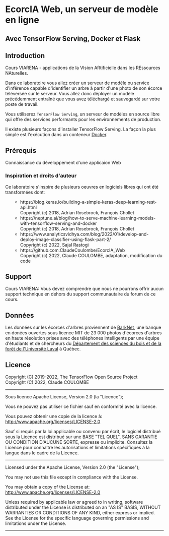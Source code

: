 # <b>EcorcIA Web</b>, un serveur de modèle en ligne

## Avec TensorFlow Serving, Docker et Flask

## Introduction

Cours VIARENA - applications de la VIsion ARtificielle dans les REssources NAturelles.

Dans ce laboratoire vous allez créer un serveur de modèle ou service d'inférence capable d'identifier un arbre à partir d'une photo de son écorce téléversée sur le serveur. Vous allez donc déployer un modèle précédemment entraîné que vous avez téléchargé et sauvegardé sur votre poste de travail.</p>

<p>Vous utiliserez <code>TensorFlow Serving</code>, un serveur de modèles en source libre qui offre des services performants pour les environnements de production.</p>

<p>Il existe plusieurs façons d'installer TensorFlow Serving. La façon la plus simple est l'exécution dans un conteneur <a href="https://www.docker.com" target="_blank">Docker</a>.

## Prérequis

Connaissance du développement d'une applicaion Web

<h3><b>Inspiration et droits d'auteur</b></h3>

<p>Ce laboratoire s'inspire de plusieurs oeuvres en logiciels libres qui ont été transformées dont:</p>
<ul>
  <ul>
  <li>https://blog.keras.io/building-a-simple-keras-deep-learning-rest-api.html<br/>
  Copyright (c) 2018, Adrian Rosebrock, François Chollet</li>
  <li>https://neptune.ai/blog/how-to-serve-machine-learning-models-with-tensorflow-serving-and-docker<br/>
  Copyright (c) 2018, Adrian Rosebrock, François Chollet</li>
  <li>https://www.analyticsvidhya.com/blog/2022/01/develop-and-deploy-image-classifier-using-flask-part-2/<br/>
  Copyright (c) 2022, Sajal Rastogi</li>
  <li>https://github.com:ClaudeCoulombe/EcorcIA_Web<br/>
  Copyright (c) 2022, Claude COULOMBE, adaptation, modification du code</li>
  </ul>
</ul>

## Support

Cours VIARENA: Vous devez comprendre que nous ne pourrons offrir aucun support technique
en dehors du support communautaire du forum de ce cours.

## Données

Les données sur les écorces d'arbres proviennent de <a href="https://data.mendeley.com/research-data/?search=barknet">BarkNet</a>, une banque en donées ouvertes sous licence MIT de 23 000 photos d'écorces d'arbres en haute résolution prises avec des téléphones
intelligents par une équipe d'étudiants et de chercheurs du <a href="https://www.sbf.ulaval.ca/" target='_blank'>Département des sciences du bois et de la forêt de l'Université Laval</a> à Québec.</p>

## Licence

Copyright (C) 2019-2022, The TensorFlow Open Source Project<br/>
Copyright (C) 2022, Claude COULOMBE

<hr style="line-height=2;"/>
Sous licence Apache License, Version 2.0 (la "Licence");

Vous ne pouvez pas utiliser ce fichier sauf en conformité avec la licence.

Vous pouvez obtenir une copie de la licence à: http://www.apache.org/licenses/LICENSE-2.0

Sauf si requis par la loi applicable ou convenu par écrit, le logiciel
distribué sous la Licence est distribué sur une BASE "TEL QUEL",
SANS GARANTIE OU CONDITION D'AUCUNE SORTE, expresse ou implicite.
Consultez la Licence pour connaître les autorisations et limitations
spécifiques à la langue dans le cadre de la Licence.
<hr style="line-height=2;"/>
Licensed under the Apache License, Version 2.0 (the "License");

You may not use this file except in compliance with the License.

You may obtain a copy of the License at: http://www.apache.org/licenses/LICENSE-2.0

Unless required by applicable law or agreed to in writing, software
distributed under the License is distributed on an "AS IS" BASIS,
WITHOUT WARRANTIES OR CONDITIONS OF ANY KIND, either express or implied.
See the License for the specific language governing permissions and
limitations under the License.
<hr style="line-height=2;"/>
